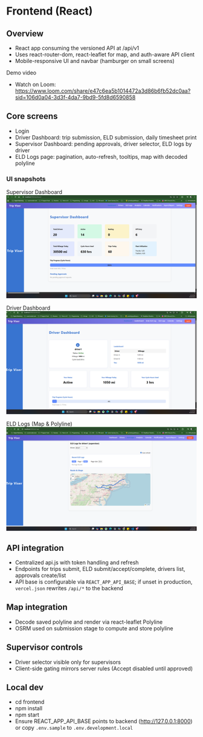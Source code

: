 # Frontend (React)

## Overview
- React app consuming the versioned API at /api/v1
- Uses react-router-dom, react-leaflet for map, and auth-aware API client
 - Mobile-responsive UI and navbar (hamburger on small screens)

Demo video
- Watch on Loom: https://www.loom.com/share/e47c6ea5b1014472a3d86b6fb52dc0aa?sid=106d0a04-3d3f-4da7-9bd9-5fd8d6590858

## Core screens
- Login
- Driver Dashboard: trip submission, ELD submission, daily timesheet print
- Supervisor Dashboard: pending approvals, driver selector, ELD logs by driver
- ELD Logs page: pagination, auto-refresh, tooltips, map with decoded polyline

### UI snapshots

Supervisor Dashboard
![Supervisor Dashboard](./screenshots/supervisor%20dashboard.png)

Driver Dashboard
![Driver Dashboard](./screenshots/driver%20dashboard.png)

ELD Logs (Map & Polyline)
![ELD Logs](./screenshots/ELD%20logs.png)

## API integration
- Centralized api.js with token handling and refresh
- Endpoints for trips submit, ELD submit/accept/complete, drivers list, approvals create/list
 - API base is configurable via `REACT_APP_API_BASE`; if unset in production, `vercel.json` rewrites `/api/*` to the backend

## Map integration
- Decode saved polyline and render via react-leaflet Polyline
- OSRM used on submission stage to compute and store polyline

## Supervisor controls
- Driver selector visible only for supervisors
- Client-side gating mirrors server rules (Accept disabled until approved)

## Local dev
- cd frontend
- npm install
- npm start
- Ensure REACT_APP_API_BASE points to backend (http://127.0.0.1:8000) or copy `.env.sample` to `.env.development.local`

